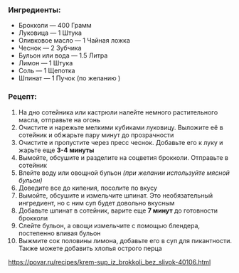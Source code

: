 ### Ингредиенты:
- Брокколи  — 400 Грамм
- Луковица  — 1 Штука
- Оливковое масло  — 1 Чайная ложка
- Чеснок  — 2 Зубчика
- Бульон или вода  — 1.5 Литра
- Лимон  — 1 Штука
- Соль  — 1 Щепотка
- Шпинат  — 1 Пучок (по желанию )

### Рецепт:
1. На дно сотейника или кастрюли налейте немного растительного масла, отправьте на огонь
2. Очистите и нарежьте мелкими кубиками луковицу. Выложите её в сотейник и обжарьте пару минут до прозрачности
3. Очистите и пропустите через пресс чеснок. Добавьте его к луку и жарьте еще **3-4 минуты**
4. Вымойте, обсушите и разделите на соцветия брокколи. Отправьте в сотейник
5. Влейте воду или овощной бульон _(при желании используйте мясной бульон)_
6. Доведите все до кипения, посолите по вкусу
7. Вымойте, обсушите и измельчите шпинат. Это необязательный ингредиент, но с ним суп будет довольно вкусным
8. Добавьте шпинат в сотейник, варите еще **7 минут** до готовности брокколи
9. Слейте бульон, а овощи измельчите с помощью блендера, постепенно вливая бульон
10. Выжмите сок половины лимона, добавьте его в суп для пикантности. Также можете добавить хлопья острого перца


https://povar.ru/recipes/krem-sup_iz_brokkoli_bez_slivok-40106.html
